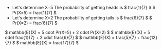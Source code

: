 <ul>
<li> Let's determine X=5 
The probability of getting heads is $ frac{1}{7} $ 
$ Pr(X=5) = frac{1}{7} $
	<li> Let's determine X=2 
	      The probability of getting tails is $ frac{6}{7} $ 
	      $ Pr(X=2) = frac{6}{7} $
</ul>
$ mathbb{E}(X) = 5 cdot Pr(X=5) + 2 cdot Pr(X=2) $ 
$ mathbb{E}(X) = 5 cdot frac{1}{7} + 2 cdot frac{6}{7} $ 
$ mathbb{E}(X) = frac{5}{7} + frac{12}{7} $ 
$ mathbb{E}(X) = frac{17}{7} $
